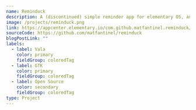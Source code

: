 ```yaml
---
name: Reminduck
description: A (discontinued) simple reminder app for elementary OS, and my first experience writing native desktop apps.
image: /projects/reminduck.png
link: https://appcenter.elementary.io/com.github.matfantinel.reminduck/
sourceCode: https://github.com/matfantinel/reminduck
blogPostLink: ""
labels:
  - label: Vala
    color: primary
    fieldGroup: coloredTag
  - label: GTK
    color: primary
    fieldGroup: coloredTag
  - label: Open Source
    color: secondary
    fieldGroup: coloredTag
type: Project
---
```


